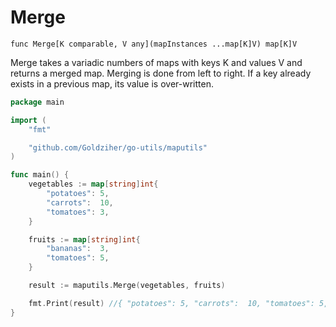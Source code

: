 # Merge

`func Merge[K comparable, V any](mapInstances ...map[K]V) map[K]V`

Merge takes a variadic numbers of maps with keys K and values V and returns a merged map. Merging is done from left to
right. If a key already exists in a previous map, its value is over-written.

```go
package main

import (
	"fmt"

	"github.com/Goldziher/go-utils/maputils"
)

func main() {
	vegetables := map[string]int{
		"potatoes": 5,
		"carrots":  10,
		"tomatoes": 3,
	}

	fruits := map[string]int{
		"bananas":  3,
		"tomatoes": 5,
	}

	result := maputils.Merge(vegetables, fruits)

	fmt.Print(result) //{ "potatoes": 5, "carrots":  10, "tomatoes": 5, "bananas": 3 }
}
```
